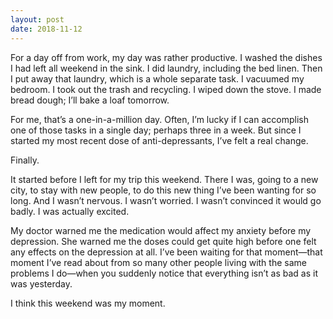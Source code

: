 ```yaml
---
layout: post
date: 2018-11-12
---
```


For a day off from work, my day was rather productive. I washed the dishes I had left all weekend in the sink. I did laundry, including the bed linen. Then I put away that laundry, which is a whole separate task. I vacuumed my bedroom. I took out the trash and recycling. I wiped down the stove. I made bread dough; I’ll bake a loaf tomorrow. 

For me, that’s a one-in-a-million day. Often, I’m lucky if I can accomplish one of those tasks in a single day; perhaps three in a week. But since I started my most recent dose of anti-depressants, I’ve felt a real change. 

Finally. 

It started before I left for my trip this weekend. There I was, going to a new city, to stay with new people, to do this new thing I’ve been wanting for so long. And I wasn’t nervous. I wasn’t worried. I wasn’t convinced it would go badly. I was actually excited. 

My doctor warned me the medication would affect my anxiety before my depression. She warned me the doses could get quite high before one felt any effects on the depression at all. I’ve been waiting for that moment—that moment I’ve read about from so many other people living with the same problems I do—when you suddenly notice that everything isn’t as bad as it was yesterday. 

I think this weekend was my moment. 
